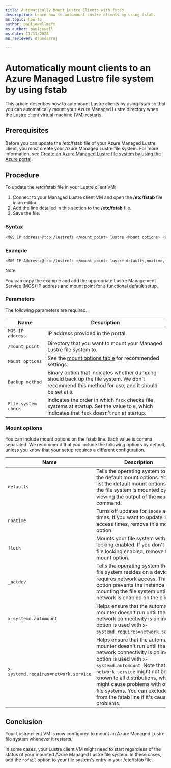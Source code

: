 ```yaml
---
title: Automatically Mount Lustre Clients with fstab
description: Learn how to automount Lustre clients by using fstab.
ms.topic: how-to
author: pauljewellmsft
ms.author: pauljewell
ms.date: 11/11/2024
ms.reviewer: dsundarraj

---
```


# Automatically mount clients to an Azure Managed Lustre file system by using fstab

This article describes how to automount Lustre clients by using fstab so that you can automatically mount your Azure Managed Lustre directory when the Lustre client virtual machine (VM) restarts.

## Prerequisites

Before you can update the /etc/fstab file of your Azure Managed Lustre client, you must create your Azure Managed Lustre file system. For more information, see [Create an Azure Managed Lustre file system by using the Azure portal](create-file-system-portal.md).

## Procedure

To update the /etc/fstab file in your Lustre client VM:

1. Connect to your Managed Lustre client VM and open the **/etc/fstab** file in an editor.
1. Add the line detailed in this section to the **/etc/fstab** file.
1. Save the file.

### Syntax

```bash
<MGS IP address>@tcp:/lustrefs </mount_point> lustre <Mount options> <Backup method> <File system check>
```

### Example

```bash
<MGS IP Address>@tcp:/lustrefs </mount_point> lustre defaults,noatime,flock,_netdev,x-systemd.automount,x-systemd.requires=network.service 0 0
```

> [!NOTE]
> You can copy the example and add the appropriate Lustre Management Service (MGS) IP address and mount point for a functional default setup.

### Parameters

The following parameters are required.

| Name | Description |
|----------|-----------|
| `MGS IP address` | IP address provided in the portal. |
| `/mount_point` | Directory that you want to mount your Managed Lustre file system to. |
| `Mount options` | See the [mount options table](#mount-options) for recommended settings. |
| `Backup method` | Binary option that indicates whether dumping should back up the file system. We don't recommend this method for use, and it should be set at `0`.|
| `File system check` | Indicates the order in which `fsck` checks file systems at startup. Set the value to `0`, which indicates that `fsck` doesn't run at startup. |

### Mount options

You can include mount options on the fstab line. Each value is comma separated. We recommend that you include the following options by default, unless you know that your setup requires a different configuration.

| Name  | Description |
|----------|-----------|
| `defaults` | Tells the operating system to use the default mount options. You can list the default mount options after the file system is mounted by viewing the output of the `mount` command. |
| `noatime` | Turns off updates for `inode` access times. If you want to update `inode` access times, remove this mount option. |
| `flock` | Mounts your file system with file locking enabled. If you don't want file locking enabled, remove this mount option. |
| `_netdev` | Tells the operating system that the file system resides on a device that requires network access. This option prevents the instance from mounting the file system until the network is enabled on the client. |
| `x-systemd.automount` | Helps ensure that the automatic mounter doesn't run until the network connectivity is online. This option is used with `x-systemd.requires=network.service`.|
| `x-systemd.requires=network.service` | Helps ensure that the automatic mounter doesn't run until the network connectivity is online. This option is used with `x-systemd.automount`. Note that `network.service` might not be known to all distributions, which might cause problems with other file systems. You can exclude it from the fstab line if it's causing problems.|

## Conclusion

Your Lustre client VM is now configured to mount an Azure Managed Lustre file system whenever it restarts.

In some cases, your Lustre client VM might need to start regardless of the status of your mounted Azure Managed Lustre file system. In these cases, add the `nofail` option to your file system's entry in your /etc/fstab file.

